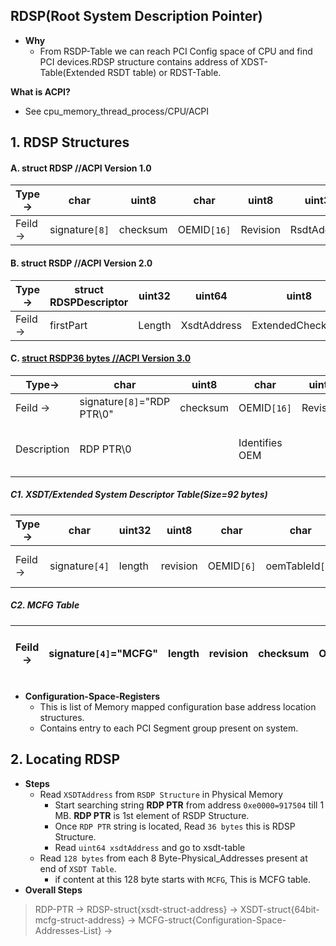 ## RDSP(Root System Description Pointer)
- **Why** 
  - From RSDP-Table we can reach PCI Config space of CPU and find PCI devices.RDSP structure contains address of XDST-Table(Extended RSDT table) or RDST-Table.

**What is ACPI?**
- See cpu_memory_thread_process/CPU/ACPI

## 1. RDSP Structures
#### A. struct RDSP          //ACPI Version 1.0

| Type-> | char | uint8 | char | uint8 | uint32 |
| --- | --- | --- | --- | --- | --- |
| Feild -> | signature`[8]` | checksum | OEMID`[16]` | Revision | RsdtAddress |

#### B. struct RSDP       //ACPI Version 2.0

| Type-> | struct RDSPDescriptor | uint32 | uint64 | uint8 | uint8 |
| --- | --- | --- | --- | --- | --- |
| Feild -> | firstPart | Length | XsdtAddress | ExtendedChecksum | reserved`[3]` |

#### C. [struct RSDP**36 bytes**      //ACPI Version 3.0](https://uefi.org/sites/default/files/resources/ACPI_6_3_final_Jan30.pdf)

| Type-> | char | uint8 | char | uint8 | uint32 | uint32 | uint64 | uint8 | uint8 |
| --- | --- | --- | --- | --- | --- | --- | --- | --- | --- |
| Feild -> | signature`[8]`="RDP PTR\0" | checksum | OEMID`[16]` | Revision | RsdtAddress | length | xsdtAddress | extendedchecksum | reserved`[3]` |
| Description|RDP PTR\0| |Identifies OEM| |4 byte Physical Address of RSDT table|table length including header|8byte Physical address of xsdt table| | |

##### C1. XSDT/Extended System Descriptor Table(Size=92 bytes)

| Type-> | char | uint32 | uint8 | char | char | uint32 | char | uint32 | 8xNumberOfPhysicalAddresses |
| --- | --- | --- | --- | --- | --- | --- | --- | --- | --- |
| Feild -> | signature`[4]`|length|revision|OEMID`[6]`|oemTableId`[8]`|revision|creatorId`[4]`|creatorRevision|Array-of-8Byte-Physical_Addresses-to-Description-Headers|

##### C2. MCFG Table

|Feild ->|signature`[4]`="MCFG"|length|revision|checksum|OEMID|OEMID-Rev|CreatorID|CreatorRev|Reseverd|List-of-Configuration-Space-Registers|
| --- | --- | --- | --- | --- | --- | --- | --- | --- | --- | --- |

- **Configuration-Space-Registers**
  - This is list of Memory mapped configuration base address location structures.
  - Contains entry to each PCI Segment group present on system.


## 2. Locating RDSP
- **Steps**
  - Read `XSDTAddress` from `RSDP Structure` in Physical Memory 
    - Start searching string **RDP PTR** from address `0xe0000=917504` till 1 MB. **RDP PTR** is 1st element of RSDP Structure.
    - Once `RDP PTR` string is located, Read `36 bytes` this is RDSP Structure.
    - Read `uint64 xsdtAddress` and go to xsdt-table
  - Read `128 bytes` from each 8 Byte-Physical_Addresses present at end of `XSDT Table`.
    - if content at this 128 byte starts with `MCFG`, This is MCFG table.
- **Overall Steps**
> RDP-PTR -> RDSP-struct{xsdt-struct-address} -> XSDT-struct{64bit-mcfg-struct-address} -> MCFG-struct{Configuration-Space-Addresses-List} -> 
  


  
